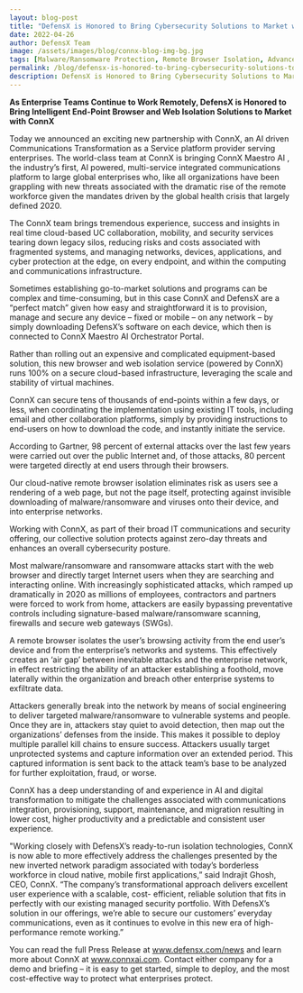 ```yaml
---
layout: blog-post
title: "DefensX is Honored to Bring Cybersecurity Solutions to Market with ConnX"
date: 2022-04-26
author: DefensX Team
image: /assets/images/blog/connx-blog-img-bg.jpg
tags: [Malware/Ransomware Protection, Remote Browser Isolation, Advanced URL Protection, File Isolation, SaaS Access Protection]
permalink: /blog/defensx-is-honored-to-bring-cybersecurity-solutions-to-market-with-connx/
description: DefensX is Honored to Bring Cybersecurity Solutions to Market with ConnX
---
```


 
 

 
<p><strong>As Enterprise Teams Continue to Work Remotely, DefensX is Honored to Bring Intelligent End-Point Browser and Web Isolation Solutions to Market with ConnX</strong></p>
<p>Today we announced an exciting new partnership with ConnX, an AI driven Communications Transformation as a Service platform provider serving enterprises. The world-class team at ConnX is bringing ConnX Maestro AI , the industry’s first, AI powered, multi-service integrated communications platform to large global enterprises who, like all organizations have been grappling with new threats associated with the dramatic rise of the remote workforce given the mandates driven by the global health crisis that largely defined 2020.</p>
<p>The ConnX team brings tremendous experience, success and insights in real time cloud-based UC collaboration, mobility, and security services tearing down legacy silos, reducing risks and costs associated with fragmented systems, and managing networks, devices, applications, and cyber protection at the edge, on every endpoint, and within the computing and communications infrastructure.</p>
<p>Sometimes establishing go-to-market solutions and programs can be complex and time-consuming, but in this case ConnX and DefensX are a “perfect match” given how easy and straightforward it is to provision, manage and secure any device – fixed or mobile – on any network – by simply downloading DefensX’s software on each device, which then is connected to ConnX Maestro AI Orchestrator Portal.</p>
<p>Rather than rolling out an expensive and complicated equipment-based solution, this new browser and web isolation service (powered by ConnX) runs 100% on a secure cloud-based infrastructure, leveraging the scale and stability of virtual machines.</p>
<p>ConnX can secure tens of thousands of end-points within a few days, or less, when coordinating the implementation using existing IT tools, including email and other collaboration platforms, simply by providing instructions to end-users on how to download the code, and instantly initiate the service.</p>
<p>According to Gartner, 98 percent of external attacks over the last few years were carried out over the public Internet and, of those attacks, 80 percent were targeted directly at end users through their browsers.</p>
<p>Our cloud-native remote browser isolation eliminates risk as users see a rendering of a web page, but not the page itself, protecting against invisible downloading of malware/ransomware and viruses onto their device, and into enterprise networks.</p>
<p>Working with ConnX, as part of their broad IT communications and security offering, our collective solution protects against zero-day threats and enhances an overall cybersecurity posture.</p>
<p>Most malware/ransomware and ransomware attacks start with the web browser and directly target Internet users when they are searching and interacting online. With increasingly sophisticated attacks, which ramped up dramatically in 2020 as millions of employees, contractors and partners were forced to work from home, attackers are easily bypassing preventative controls including signature-based malware/ransomware scanning, firewalls and secure web gateways (SWGs).</p>
<p>A remote browser isolates the user’s browsing activity from the end user’s device and from the enterprise’s networks and systems. This effectively creates an ‘air gap’ between inevitable attacks and the enterprise network, in effect restricting the ability of an attacker establishing a foothold, move laterally within the organization and breach other enterprise systems to exfiltrate data.</p>
<p>Attackers generally break into the network by means of social engineering to deliver targeted malware/ransomware to vulnerable systems and people. Once they are in, attackers stay quiet to avoid detection, then map out the organizations’ defenses from the inside. This makes it possible to deploy multiple parallel kill chains to ensure success. Attackers usually target unprotected systems and capture information over an extended period. This captured information is sent back to the attack team’s base to be analyzed for further exploitation, fraud, or worse.</p>
<p>ConnX has a deep understanding of and experience in AI and digital transformation to mitigate the challenges associated with communications integration, provisioning, support, maintenance, and migration resulting in lower cost, higher productivity and a predictable and consistent user experience.</p>
<p>"Working closely with DefensX’s ready-to-run isolation technologies, ConnX is now able to more effectively address the challenges presented by the new inverted network paradigm associated with today’s borderless workforce in cloud native, mobile first applications,” said Indrajit Ghosh, CEO, ConnX. “The company’s transformational approach delivers excellent user experience with a scalable, cost- efficient, reliable solution that fits in perfectly with our existing managed security portfolio. With DefensX’s solution in our offerings, we’re able to secure our customers’ everyday communications, even as it continues to evolve in this new era of high-performance remote working.”</p>
<p>You can read the full Press Release at&nbsp;<a target="_blank" href="https://www.defensx.com/news">www.defensx.com/news</a>&nbsp;and learn more about ConnX at&nbsp;<a target="_blank" href="https://www.connxai.com/">www.connxai.com</a>. Contact either company for a demo and briefing – it is easy to get started, simple to deploy, and the most cost-effective way to protect what enterprises protect.</p>
 